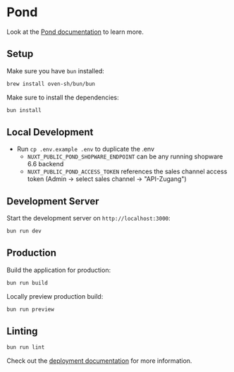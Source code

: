 # Pond

Look at the [Pond documentation](https://basecom.github.io/Pond) to learn more.

## Setup
Make sure you have `bun` installed:

```bash
brew install oven-sh/bun/bun
```

Make sure to install the dependencies:

```bash
bun install
```

## Local Development

- Run `cp .env.example .env` to duplicate the .env
    - `NUXT_PUBLIC_POND_SHOPWARE_ENDPOINT` can be any running shopware 6.6 backend
    - `NUXT_PUBLIC_POND_ACCESS_TOKEN` references the sales channel access token (Admin -> select sales channel -> "API-Zugang")

## Development Server

Start the development server on `http://localhost:3000`:

```bash
bun run dev
```

## Production

Build the application for production:

```bash
bun run build
```

Locally preview production build:

```bash
bun run preview
```

## Linting
```bash
bun run lint
```

Check out the [deployment documentation](https://nuxt.com/docs/getting-started/deployment) for more information.
